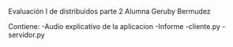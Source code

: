 Evaluación I de distribuidos parte 2
Alumna Geruby Bermudez

Contiene:
-Audio explicativo de la aplicacion
-Informe
-cliente.py
-servidor.py
